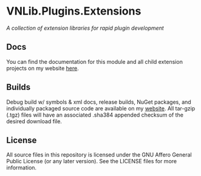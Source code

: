# VNLib.Plugins.Extensions
*A collection of extension libraries for rapid plugin development*

## Docs
You can find the documentation for this module and all child extension projects on my website [here](https://www.vaughnnugent.com/resources/software/articles?tags=docs&_project=vnlib.extensions).

## Builds
Debug build w/ symbols & xml docs, release builds, NuGet packages, and individually packaged source code are available on my [website](https://www.vaughnnugent.com/resources/software). All tar-gzip (.tgz) files will have an associated .sha384 appended checksum of the desired download file.

## License
All source files in this repository is licensed under the GNU Affero General Public License (or any later version).
See the LICENSE files for more information.

